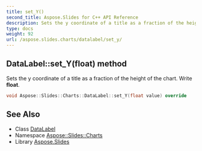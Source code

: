 ```yaml
---
title: set_Y()
second_title: Aspose.Slides for C++ API Reference
description: Sets the y coordinate of a title as a fraction of the height of the chart. Write float.
type: docs
weight: 92
url: /aspose.slides.charts/datalabel/set_y/
---
```

## DataLabel::set_Y(float) method


Sets the y coordinate of a title as a fraction of the height of the chart. Write **float**.

```cpp
void Aspose::Slides::Charts::DataLabel::set_Y(float value) override
```

## See Also

* Class [DataLabel](../)
* Namespace [Aspose::Slides::Charts](../../)
* Library [Aspose.Slides](../../../)